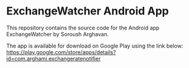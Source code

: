 # ExchangeWatcher Android App

This repository contains the source code for the Android app ExchangeWatcher by Soroush Arghavan.

The app is available for download on Google Play using the link below:
https://play.google.com/store/apps/details?id=com.arghami.exchangeratenotifier
